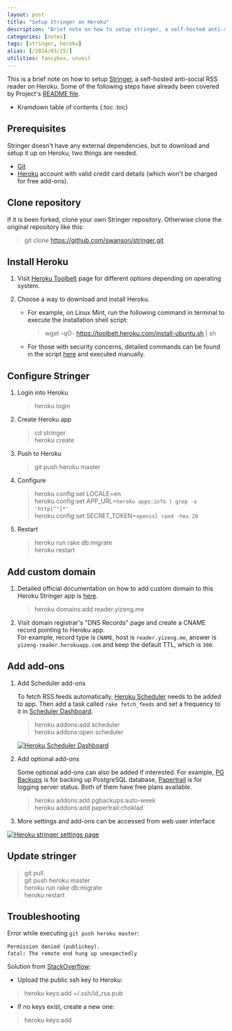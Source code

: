 ```yaml
---
layout: post
title: "Setup Stringer on Heroku"
description: "Brief note on how to setup stringer, a self-hosted anti-social RSS reader on Heroku."
categories: [notes]
tags: [stringer, heroku]
alias: [/2014/03/25/]
utilities: fancybox, unveil
---
```

This is a brief note on how to setup [Stringer][Stringer], a self-hosted anti-social RSS reader on Heroku.
Some of the following steps have already been covered by Project's [README file][README].

* Kramdown table of contents
{:toc .toc}

## Prerequisites
Stringer doesn't have any external dependencies,
but to download and setup it up on Heroku, two things are needed.

- [Git][Git Downloads]
- [Heroku][Heroku] account with valid credit card details (which won't be charged for free add-ons).

## Clone repository
If it is been forked, clone your own Stringer repository.
Otherwise clone the original repository like this:

> git clone https://github.com/swanson/stringer.git

## Install Heroku

1. Visit [Heroku Toolbelt][Heroku Toolbelt] page for different options depending on operating system.
2. Choose a way to download and install Heroku.

	- For example, on Linux Mint, run the following command in terminal to execute the installation shell script:

		> wget -qO- https://toolbelt.heroku.com/install-ubuntu.sh | sh

	- For those with security concerns, detailed commands can be found
	in the script [here](https://toolbelt.heroku.com/install-ubuntu.sh) and executed manually.

## Configure Stringer

1. Login into Heroku

	> heroku login

2. Create Heroku app

	> cd stringer<br />
	> heroku create

3. Push to Heroku

	> git push heroku master

4. Configure

	> heroku config:set LOCALE=en<br />
	> heroku config:set APP_URL=`heroku apps:info | grep -o 'http[^"]*'`<br />
	> heroku config:set SECRET_TOKEN=`openssl rand -hex 20`

5. Restart

	> heroku run rake db:migrate<br />
	> heroku restart

## Add custom domain

1. Detailed official documentation on how to add custom domain to this Heroku Stringer app is [here][Heroku Custom Domains].

	> heroku domains:add reader.yizeng.me

2. Visit domain registrar's "DNS Records" page and create a CNAME record pointing to Heroku app.<br />
   For example, record type is `CNAME`, host is `reader.yizeng.me`,
   answer is `yizeng-reader.herokuapp.com` and keep the default TTL, which is `300`.

## Add add-ons

1. Add Scheduler add-ons

	To fetch RSS feeds automatically, [Heroku Scheduler](https://addons.heroku.com/scheduler) needs to be added to app.
	Then add a task called `rake fetch_feeds`
	and set a frequency to it in [Scheduler Dashboard](https://scheduler.heroku.com/dashboard).

	> heroku addons:add scheduler<br />
	  heroku addons:open scheduler

	<a class="post-image" href="/assets/images/posts/2014-03-24-heroku-scheduler-dashboard.png">
	<img itemprop="image" data-src="/assets/images/posts/2014-03-24-heroku-scheduler-dashboard.png" src="/assets/js/unveil/loader.gif" alt="Heroku Scheduler Dashboard" />
	</a>

2. Add optional add-ons

	Some optional add-ons can also be added if interested.
	For example, [PG Backups](https://addons.heroku.com/pgbackups) is for backing up PostgreSQL database,
	[Papertrail](https://addons.heroku.com/papertrail) is for logging server status.
	Both of them have free plans available.

	> heroku addons:add pgbackups:auto-week<br />
	> heroku addons:add papertrail:choklad

3. More settings and add-ons can be accessed from web user interface

<a class="post-image" href="/assets/images/posts/2014-03-24-heroku-stringer-settings-page.png">
<img itemprop="image" data-src="/assets/images/posts/2014-03-24-heroku-stringer-settings-page.png" src="/assets/js/unveil/loader.gif" alt="Heroku stringer settings page" />
</a>

## Update stringer

> git pull<br />
> git push heroku master<br />
> heroku run rake db:migrate<br />
> heroku restart

## Troubleshooting

Error while executing `git push heroku master`:

	Permission denied (publickey).
	fatal: The remote end hung up unexpectedly

Solution from [StackOverflow](http://stackoverflow.com/q/4269922/1177636):

- Upload the public ssh key to Heroku:

> heroku keys:add ~/.ssh/id_rsa.pub

- If no keys exist, create a new one:

> heroku keys:add

[Stringer]: https://github.com/swanson/stringer
[README]: https://github.com/swanson/stringer/blob/master/README.md
[Git Downloads]: http://git-scm.com/downloads
[Heroku]: https://www.heroku.com/
[Heroku Toolbelt]: https://toolbelt.heroku.com/
[Heroku Custom Domains]: https://devcenter.heroku.com/articles/custom-domains
